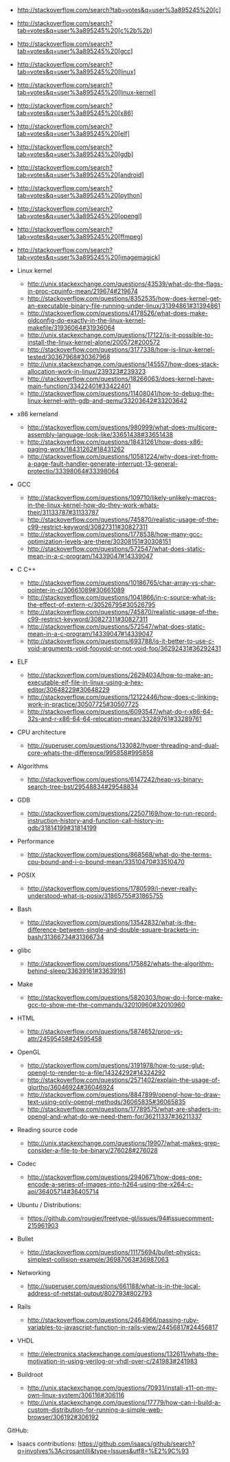 - http://stackoverflow.com/search?tab=votes&q=user%3a895245%20[c]
- http://stackoverflow.com/search?tab=votes&q=user%3a895245%20[c%2b%2b]
- http://stackoverflow.com/search?tab=votes&q=user%3a895245%20[gcc]
- http://stackoverflow.com/search?tab=votes&q=user%3a895245%20[linux]
- http://stackoverflow.com/search?tab=votes&q=user%3a895245%20[linux-kernel]
- http://stackoverflow.com/search?tab=votes&q=user%3a895245%20[x86]
- http://stackoverflow.com/search?tab=votes&q=user%3a895245%20[elf]
- http://stackoverflow.com/search?tab=votes&q=user%3a895245%20[gdb]
- http://stackoverflow.com/search?tab=votes&q=user%3a895245%20[android]
- http://stackoverflow.com/search?tab=votes&q=user%3a895245%20[python]
- http://stackoverflow.com/search?tab=votes&q=user%3a895245%20[opengl]
- http://stackoverflow.com/search?tab=votes&q=user%3a895245%20[ffmpeg]
- http://stackoverflow.com/search?tab=votes&q=user%3a895245%20[imagemagick]

-   Linux kernel
    - http://unix.stackexchange.com/questions/43539/what-do-the-flags-in-proc-cpuinfo-mean/219674#219674
    - http://stackoverflow.com/questions/8352535/how-does-kernel-get-an-executable-binary-file-running-under-linux/31394861#31394861
    - http://stackoverflow.com/questions/4178526/what-does-make-oldconfig-do-exactly-in-the-linux-kernel-makefile/31936064#31936064
    - http://unix.stackexchange.com/questions/17122/is-it-possible-to-install-the-linux-kernel-alone/200572#200572
    - http://stackoverflow.com/questions/3177338/how-is-linux-kernel-tested/30367968#30367968
    - http://unix.stackexchange.com/questions/145557/how-does-stack-allocation-work-in-linux/239323#239323
    - http://stackoverflow.com/questions/18266063/does-kernel-have-main-function/33422401#33422401
    - http://stackoverflow.com/questions/11408041/how-to-debug-the-linux-kernel-with-gdb-and-qemu/33203642#33203642
-   x86 kerneland
    - http://stackoverflow.com/questions/980999/what-does-multicore-assembly-language-look-like/33651438#33651438
    - http://stackoverflow.com/questions/18431261/how-does-x86-paging-work/18431262#18431262
    - http://stackoverflow.com/questions/10581224/why-does-iret-from-a-page-fault-handler-generate-interrupt-13-general-protectio/33398064#33398064

-   GCC
    - http://stackoverflow.com/questions/109710/likely-unlikely-macros-in-the-linux-kernel-how-do-they-work-whats-their/31133787#31133787
    - http://stackoverflow.com/questions/745870/realistic-usage-of-the-c99-restrict-keyword/30827311#30827311
    - http://stackoverflow.com/questions/1778538/how-many-gcc-optimization-levels-are-there/30308151#30308151
    - http://stackoverflow.com/questions/572547/what-does-static-mean-in-a-c-program/14339047#14339047
-   C C++
    - http://stackoverflow.com/questions/10186765/char-array-vs-char-pointer-in-c/30661089#30661089
    - http://stackoverflow.com/questions/1041866/in-c-source-what-is-the-effect-of-extern-c/30526795#30526795
    - http://stackoverflow.com/questions/745870/realistic-usage-of-the-c99-restrict-keyword/30827311#30827311
    - http://stackoverflow.com/questions/572547/what-does-static-mean-in-a-c-program/14339047#14339047
    - http://stackoverflow.com/questions/693788/is-it-better-to-use-c-void-arguments-void-foovoid-or-not-void-foo/36292431#36292431
-   ELF
    - http://stackoverflow.com/questions/26294034/how-to-make-an-executable-elf-file-in-linux-using-a-hex-editor/30648229#30648229
    - http://stackoverflow.com/questions/12122446/how-does-c-linking-work-in-practice/30507725#30507725
    - http://stackoverflow.com/questions/6093547/what-do-r-x86-64-32s-and-r-x86-64-64-relocation-mean/33289761#33289761
-   CPU architecture
    - http://superuser.com/questions/133082/hyper-threading-and-dual-core-whats-the-difference/995858#995858
-   Algorithms
    - http://stackoverflow.com/questions/6147242/heap-vs-binary-search-tree-bst/29548834#29548834
-   GDB
    - http://stackoverflow.com/questions/22507169/how-to-run-record-instruction-history-and-function-call-history-in-gdb/31814199#31814199
-   Performance
    - http://stackoverflow.com/questions/868568/what-do-the-terms-cpu-bound-and-i-o-bound-mean/33510470#33510470
-   POSIX
    - http://stackoverflow.com/questions/1780599/i-never-really-understood-what-is-posix/31865755#31865755
-   Bash
    - http://stackoverflow.com/questions/13542832/what-is-the-difference-between-single-and-double-square-brackets-in-bash/31366734#31366734
-   glibc
    - http://stackoverflow.com/questions/175882/whats-the-algorithm-behind-sleep/33639161#33639161
-   Make
    - http://stackoverflow.com/questions/5820303/how-do-i-force-make-gcc-to-show-me-the-commands/32010960#32010960
-   HTML
    - http://stackoverflow.com/questions/5874652/prop-vs-attr/24595458#24595458
-   OpenGL
    - http://stackoverflow.com/questions/3191978/how-to-use-glut-opengl-to-render-to-a-file/14324292#14324292
    - http://stackoverflow.com/questions/2571402/explain-the-usage-of-glortho/36046924#36046924
    - http://stackoverflow.com/questions/8847899/opengl-how-to-draw-text-using-only-opengl-methods/36065835#36065835
    - http://stackoverflow.com/questions/17789575/what-are-shaders-in-opengl-and-what-do-we-need-them-for/36211337#36211337
-   Reading source code
    - http://unix.stackexchange.com/questions/19907/what-makes-grep-consider-a-file-to-be-binary/276028#276028
-   Codec
    - http://stackoverflow.com/questions/2940671/how-does-one-encode-a-series-of-images-into-h264-using-the-x264-c-api/36405714#36405714
-   Ubuntu / Distributions:
    - https://github.com/rougier/freetype-gl/issues/94#issuecomment-215961903
-   Bullet
    - http://stackoverflow.com/questions/11175694/bullet-physics-simplest-collision-example/36987063#36987063
-   Networking
    - http://superuser.com/questions/661188/what-is-in-the-local-address-of-netstat-output/802793#802793
-   Rails
    - http://stackoverflow.com/questions/2464966/passing-ruby-variables-to-javascript-function-in-rails-view/24456817#24456817
-   VHDL
    - http://electronics.stackexchange.com/questions/132611/whats-the-motivation-in-using-verilog-or-vhdl-over-c/241983#241983
-   Buildroot
    - http://unix.stackexchange.com/questions/70931/install-x11-on-my-own-linux-system/306116#306116
    - http://unix.stackexchange.com/questions/17779/how-can-i-build-a-custom-distribution-for-running-a-simple-web-browser/306192#306192

GitHub:

-   Isaacs contributions: https://github.com/isaacs/github/search?q=involves%3Acirosantilli&type=Issues&utf8=%E2%9C%93
